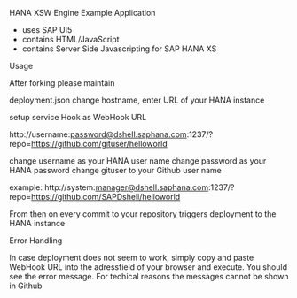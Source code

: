 
HANA XSW Engine Example Application

- uses SAP UI5 
- contains HTML/JavaScript
- contains Server Side Javascripting for SAP HANA XS


Usage

After forking please maintain

deployment.json
change hostname, enter URL of your HANA instance

setup service Hook as WebHook URL

http://username:password@dshell.saphana.com:1237/?repo=https://github.com/gituser/helloworld

change username as your HANA user name
change password as your HANA password 
change gituser to your Github user name

example: http://system:manager@dshell.saphana.com:1237/?repo=https://github.com/SAPDshell/helloworld

From then on every commit to your repository triggers deployment to the HANA instance

Error Handling

In case deployment does not seem to work, simply copy and paste WebHook URL into the adressfield of your browser and execute. You should see the error message. For techical reasons the messages cannot be shown in Github
